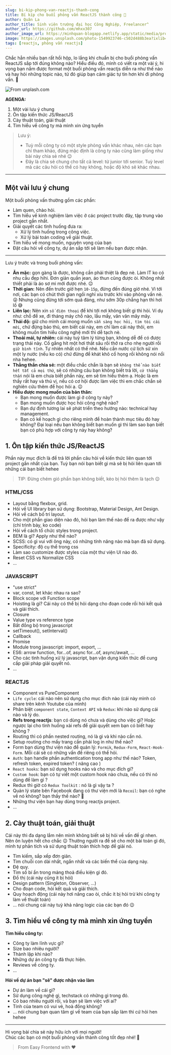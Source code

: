 ```yaml
---
slug: bi-kip-phong-van-reactjs-thanh-cong
title: Bí kíp cho buổi phỏng vấn ReactJS thành công 🎉
author: Quân La
author_title: Sinh viên trường đại học Công Nghiệp, Freelancer^
author_url: https://github.com/mhxx307
author_image_url: https://minhquan-blogapp.netlify.app/static/media/profile.f66bd9b4689d8e2950b5.png
image: https://images.unsplash.com/photo-1549923746-c502d488b3ea?ixlib=rb-1.2.1&ixid=eyJhcHBfaWQiOjEyMDd9&auto=format&fit=crop&w=1351&q=80
tags: [reactjs, phỏng vấn reactjs]
---
```


Chắc hẳn nhiều bạn rất hồi hộp, lo lắng khi chuẩn bị cho buổi phỏng vấn ReactJS sắp tới đúng không nào? Hiểu điều đó, mình có viết ra một vài ý, hi vọng bạn nắm được format một buổi phỏng vấn reactjs diễn ra như thế nào và hay hỏi những topic nào, từ đó giúp bạn cảm giác tự tin hơn khi đi phỏng vấn. 🙂

<!-- truncate-->

![From unplash.com](https://images.unsplash.com/photo-1549923746-c502d488b3ea?ixlib=rb-1.2.1&ixid=eyJhcHBfaWQiOjEyMDd9&auto=format&fit=crop&w=1351&q=80)

**AGENGA:**

1. Một vài lưu ý chung
2. Ôn tập kiến thức JS/ReactJS
3. Cày thuật toán, giải thuật
4. Tìm hiểu về công ty mà mình xin ứng tuyển

> Lưu ý:
>
> -   Tuỳ mỗi công ty có một style phỏng vấn khác nhau, nên các bạn chỉ tham khảo, đừng mặc định là công ty nào cũng làm giống như bài này chia sẻ nhé 😉
> -   Đây là chia sẻ chung cho tất cả level: từ junior tới senior. Tuỳ level mà các câu hỏi có thể có hay không, hoặc độ khó sẽ khác nhau.

---

## Một vài lưu ý chung

Một buổi phỏng vấn thường gồm các phần:

-   Làm quen, chào hỏi.
-   Tìm hiểu về kinh nghiệm làm việc ở các project trước đây, tập trung vào project gần nhất.
-   Giải quyết các tình huống đưa ra:
    -   Xử lý tình huống trong công việc.
    -   Xử lý bài toán coding về giải thuật.
-   Tìm hiểu về mong muốn, nguyện vọng của bạn
-   Đặt câu hỏi về công ty, dự án sắp tới sẽ làm nếu bạn được nhận.

---

Lưu ý trước và trong buổi phỏng vấn:

-   **Ăn mặc:** gọn gàng là được, không cần phải thiệt là đẹp nè. Làm IT ko có nhu cầu đẹp hihi. Đơn giản quần jean, áo thun cũng được òi. Không nhất thiết phải là áo sơ mi mới được nhé. 😉
-   **Thời gian:** Nên đến trước giờ hẹn `10-15p`, đừng đến đúng giờ nhé. Vì tới nơi, các bạn có chút thời gian ngồi nghỉ xíu trước khi vào phỏng vấn nè. 😜 Nhưng cũng đừng tới sớm quá đáng, như sớm 30p chẳng hạn thì hơi lố 😅
-   **Liên lạc:** Nên xin `số điện thoại` để khi tới nơi không biết gì thì hỏi. Ví dụ như: chỗ để xe, đi tháng máy chỗ nào, lầu mấy, vân vân mây mây.
-   **Thái độ:** giữ cho mình cái mong muốn `sẵn sàng học hỏi, tìm tòi cái mới`, chứ đừng bảo thủ, em biết cái này, em chỉ làm cái này thôi, em không muốn tìm hiểu công nghệ mới thì dễ tạch nè.
-   **Thoải mái, tự nhiên:** cái này tuỳ tâm lý từng bạn, không dễ để có được trạng thái này. Cố gắng hít một hơi thât sâu rồi thở ra cho nhẹ người rồi `giữ bình tĩnh`. Tự nhiên nhất có thể nhé. Nếu cần nước cứ lịch sử xin một ly nước (nếu ko có) chứ đừng để khát khô cổ họng rồi không nói nổi nha hehee.
-   **Thẳng thắn chia sẻ:** một điều chắc chắn là bạn sẽ `không thể nào biết hết tất cả mọi thứ`, sẽ có những câu bạn không biết trả lời, `cứ thẳng thắn` nói là em chưa biết phần này, em sẽ tìm hiểu thêm ạ. Hoặc là em thấy rất hay và thú vị, nếu có cơ hội được làm việc thì em chắc chắn sẽ nghiên cứu thêm để học hỏi ạ. 😉
-   **Hiểu được mong muốn của bản thân:**
    -   Bạn mong muốn được làm gì ở công ty này?
    -   Bạn mong muốn được học hỏi công nghệ nào?
    -   Bạn dự định tương lai sẽ phát triển theo hướng nào: technical hay management.
    -   Bạn có kế hoạch gì cho riêng mình để hoàn thành mục tiêu đó hay không?
        Đại loại nếu bạn không biết bạn muốn gì thì làm sao bạn biết bạn có phù hợp với công ty này hay không?

## 1. Ôn tập kiến thức JS/ReactJS

Phần này mục đích là để trả lời phần câu hỏi về kiến thức liên quan tới project gần nhất của bạn. Tuỳ bạn nói bạn biết gì mà sẽ bị hỏi liên quan tới những cái bạn biết hehee

> TIP: Đừng chém gió phần bạn không biết, kẻo bị hỏi thêm là tạch 😉

### HTML/CSS

-   Layout bằng flexbox, grid.
-   Hỏi về UI library bạn sử dụng: Bootstrap, Material Design, Ant Design.
-   Hỏi về cách bố trí layout.
-   Cho một phần giao diện nào đó, hỏi bạn làm thế nào để ra được như vậy (chỉ trình bày, ko code)
-   Hỏi về cách tổ chức styles trong project.
-   BEM là gì? Apply như thế nào?
-   SCSS: có gì vui với ông này, có những tính năng nào mà bạn đã sử dụng.
-   Specificity: độ cụ thể trong css
-   Làm sao customize được styles của một thư viện UI nào đó.
-   Reset CSS vs Normalize CSS
-   ...

### JAVASCRIPT

-   "use strict"
-   var, const, let khác nhau ra sao?
-   Block scope với Function scope
-   Hoisting là gì? Cái này có thể bị hỏi dạng cho đoạn code rồi hỏi kết quả và giải thích.
-   Closure
-   Value type vs reference type
-   Bất đồng bộ trong javascript
-   setTimeout(), setInterval()
-   Callback
-   Promise
-   Module trong javascript: import, export, ...
-   ES6: arrow function, for...of, async for...of, async/await, ...
-   Cho các tình huống xử lý javascript, bạn vận dụng kiến thức để cung cấp giải pháp giải quyết nó.
-   ...

### REACTJS

-   Component vs PureComponent
-   `Life cycle`: cái nào nên sử dụng cho mục đích nào (cái này mình có share trên kênh Youtube của mình)
-   Phân biệt `component state`, `Context API` và `Redux`: khi nào sử dụng cái nào và lý do.
-   **Refs trong reactjs**: bạn có dùng nó chưa và dùng cho việc gì? Hoặc ngược lại cho tình huống xài refs để giải quyết xem bạn có biết hay không ?
-   Routing thì có phần nested routing, nó là gì và khi nào cần nó.
-   Setup routing cho mấy trang cần phải log in như thế nào?
-   Form bạn dùng thư viện nào để quản lý: `Formik`, `Redux-Form`, `React-Hook-Form`. Mỗi cái sẽ có những vấn đề riêng có thể hỏi.
-   `Auth`: bạn handle phần authentication trong app như thế nào? Token, refresh token, expired token? ( nâng cao )
-   `React hooks`: bạn sử dụng hooks nào và cho mục đích gì?
-   `Custom hook`: bạn có tự viết một custom hook nào chưa, nếu có thì nó dùng để làm gì ?
-   Redux thì giờ có `Redux Toolkit` : nó là gì vậy ta ?
-   Quản lý state bên Facebook đang có thư viện mới là `Recoil`: bạn có nghe về nó không? bạn thấy thế nào? 🤣
-   Những thư viện bạn hay dùng trong reactjs project.
-   ...

## 2. Cày thuật toán, giải thuật

Cái này thì đa dạng lắm nên mình không biết sẽ bị hỏi về vấn đề gì nhen. Nên ôn luyện hết cho chắc 😉 Thường người ra đề sẽ cho một bài toán gì đó, mình tự phân tích và sử dụng thuật toán thích hợp để giải nó.

-   Tìm kiếm, sắp xếp đơn giản.
-   Tìm chuỗi con dài nhất, ngắn nhất và các biến thể của dạng này.
-   Đệ quy.
-   Tìm số bí ẩn trong mảng thoả điều kiện gì đó.
-   Đồ thị (cái này cũng ít bị hỏi)
-   Design pattern (Singleton, Observer, ...)
-   Cho đoạn code, hỏi kết quả và giải thích.
-   Quy hoạch động (cái này hơi nâng cao òi, chắc ít bị hỏi trừ khi công ty làm về thuật toán)
-   ... nói chung cái này tuỳ khả năng logic của các bạn đó 😉

## 3. Tìm hiểu về công ty mà mình xin ứng tuyển

**Tìm hiểu công ty:**

-   Công ty làm lĩnh vực gì?
-   Size bao nhiêu người?
-   Thành lập khi nào?
-   Những dự án công ty đã thực hiện.
-   Reviews về công ty.
-   ...

**Hỏi về dự án bạn "sẽ" được nhận vào làm**

-   Dự án làm về cái gì?
-   Sử dụng công nghệ gì, techstack có những gì trong đó.
-   Có bao nhiêu người rồi, và bạn sẽ làm việc với ai?
-   Tính của team có vui vẻ, hoà đồng không?
-   ... nói chung bạn quan tâm gì về team của bạn sắp làm thì cứ hỏi hen hehee

---

Hi vọng bài chia sẻ này hữu ích với mọi người! <br/>
Chúc các bạn có một buổi phỏng vấn thành công tốt đẹp nhé! 🎉 <br/>

> From Easy Frontend with ❤️
